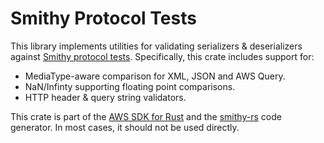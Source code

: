 # Smithy Protocol Tests

This library implements utilities for validating serializers & deserializers
against [Smithy protocol tests](https://awslabs.github.io/smithy/1.0/spec/http-protocol-compliance-tests.html). Specifically, this crate includes support for:

* MediaType-aware comparison for XML, JSON and AWS Query.
* NaN/Infinty supporting floating point comparisons.
* HTTP header & query string validators.

<!-- anchor_start:footer -->
This crate is part of the [AWS SDK for Rust](https://awslabs.github.io/aws-sdk-rust/) and the [smithy-rs](https://github.com/smithy-lang/smithy-rs) code generator. In most cases, it should not be used directly.
<!-- anchor_end:footer -->
